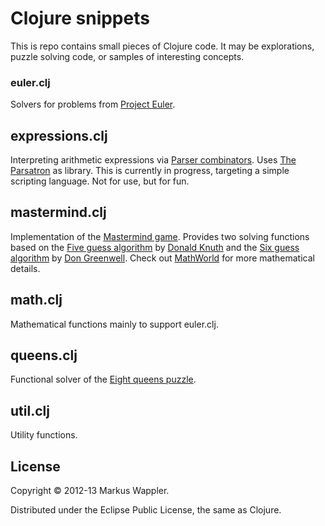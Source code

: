 # Clojure snippets

This is repo contains small pieces of Clojure code. 
It may be explorations, puzzle solving code, 
or samples of interesting concepts.

### euler.clj
Solvers for problems from [Project Euler][euler].

[euler]: http://projecteuler.net/ "projecteuler.net"

## expressions.clj

Interpreting arithmetic expressions via [Parser combinators][e1].
Uses [The Parsatron][e2] as library. This is currently in progress,
targeting a simple scripting language. Not for use, but for fun.

[e1]: http://en.wikipedia.org/wiki/Parser_combinator "Wikipedia"
[e2]: https://github.com/youngnh/parsatron "GitHub"

## mastermind.clj

Implementation of the [Mastermind game][m1]. 
Provides two solving functions based on the 
[Five guess algorithm][m2] by [Donald Knuth][m5]
and the [Six guess algorithm][m3] by [Don Greenwell][m6]. 
Check out [MathWorld][m4] for more mathematical details.

[m1]: http://en.wikipedia.org/wiki/Mastermind_(board_game) "Wikipedia"
[m2]: http://en.wikipedia.org/wiki/Mastermind_(board_game)#Five-guess_algorithm
      "Wikipedia"
[m3]: http://en.wikipedia.org/wiki/Mastermind_(board_game)#Six-guess_algorithm
      "Wikipedia"
[m4]: http://mathworld.wolfram.com/Mastermind.html "Wolfram MathWorld"
[m5]: http://en.wikipedia.org/wiki/Donald_Knuth "Wikipedia"
[m6]: http://math2.eku.edu/greenwell/ "Homepage"

## math.clj

Mathematical functions mainly to support euler.clj.

## queens.clj

Functional solver of the [Eight queens puzzle][q].

[q]: http://en.wikipedia.org/wiki/Eight_queens_puzzle "Wikipedia"

## util.clj

Utility functions.

## License

Copyright © 2012-13 Markus Wappler.

Distributed under the Eclipse Public License, the same as Clojure.
